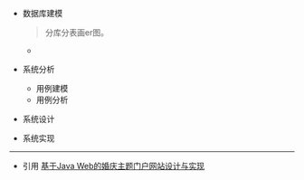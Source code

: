 - 数据库建模

  > 分库分表画er图。

  - 

- 系统分析

  - 用例建模
  - 用例分析

- 系统设计

- 系统实现

------

- 引用
  [基于Java Web的婚庆主题门户网站设计与实现](file:///C:/Users/yh/Downloads/%E5%9F%BA%E4%BA%8EJAVA%20WEB%E7%9A%84%E5%A9%9A%E5%BA%86%E4%B8%BB%E9%A2%98%E9%97%A8%E6%88%B7%E7%BD%91%E7%AB%99%E8%AE%BE%E8%AE%A1%E4%B8%8E%E5%AE%9E%E7%8E%B0_%E5%A7%9A%E6%98%8E.pdf)